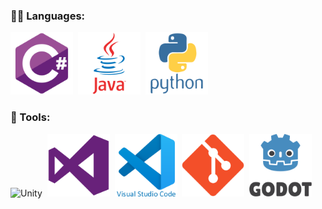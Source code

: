 ### :man_technologist: Languages:

<p>
  <img src="https://github.com/devicons/devicon/blob/master/icons/csharp/csharp-original.svg" title="CSharp" alt="CSharp" width="100" height="100"/>&nbsp;
  <img src="https://github.com/devicons/devicon/blob/master/icons/java/java-original-wordmark.svg" title="Java" alt="Java" width="100" height="100"/>&nbsp;
  <img src="https://github.com/devicons/devicon/blob/master/icons/python/python-original-wordmark.svg" title="Python" alt="Python" width="100" height="100"/>&nbsp;
</p>

### :toolbox: Tools:
<p>
  <img src="https://i.redd.it/8n6x4gk2pnr71.png" title="Unity" alt="Unity" width="100" height="100"/>&nbsp;
  <img src="https://github.com/devicons/devicon/blob/master/icons/visualstudio/visualstudio-plain.svg" title="VisualStudio" alt="VisualStudio" width="100" height="100"/>&nbsp;
  <img src="https://github.com/devicons/devicon/blob/master/icons/vscode/vscode-original-wordmark.svg" title="VSCode" alt="VSCode" width="100" height="100"/>&nbsp;
  <img src="https://github.com/devicons/devicon/blob/master/icons/git/git-original.svg" title="Git" alt="Git" width="100" height="100"/>&nbsp;
  <img src="https://github.com/devicons/devicon/blob/master/icons/godot/godot-original-wordmark.svg" title="Godot" alt="Godot" width="100" height="100"/>&nbsp;
  
</p>
<!---
### :video_game: Games:

<p>
  <a href="https://www.youtube.com/watch?v=zFTs6fMmYcs&list=PLnjJ7YVvszREQbL0owjSKKqeFzKALMLt4&index=2" target="_blank"><img src="https://play-lh.googleusercontent.com/kXZ097gQH4ozauj8jEv-0G-x45nre1siZqFiG37rPuAN0AaSeGYSLsMfTFybOqzXJXhg=w240-h480-rw" alt="HammerRoll" width="100" height="100"></a>
 
</p>
<!---
### 🔥 &nbsp; My Stats :
[![GitHub Streak](http://github-readme-streak-stats.herokuapp.com?user=Remzi-Gazi&theme=dark&background=000000)](https://git.io/streak-stats)

[![Top Langs](https://github-readme-stats.vercel.app/api/top-langs/?username=Remzi-Gazi&theme=vision-friendly-dark)](https://github.com/anuraghazra/github-readme-stats)
--->
<!---
  <a href="https://www.youtube.com/watch?v=cvMZwWfn1wg&list=PLnjJ7YVvszREQbL0owjSKKqeFzKALMLt4&index=1" target="_blank"><img src="https://play-lh.googleusercontent.com/WxEi6bUrMTMtgJqX44Yj-hOehrTj5UWviieEXY7GmElFUayX_dKIxuoLtWFz9dY7HA=s1804" alt="SorryRunner" width="150" height="150"></a>
  --->
<!---
Remzi-Gazi/Remzi-Gazi is a ✨ special ✨ repository because its `README.md` (this file) appears on your GitHub profile.
You can click the Preview link to take a look at your changes.
--->
